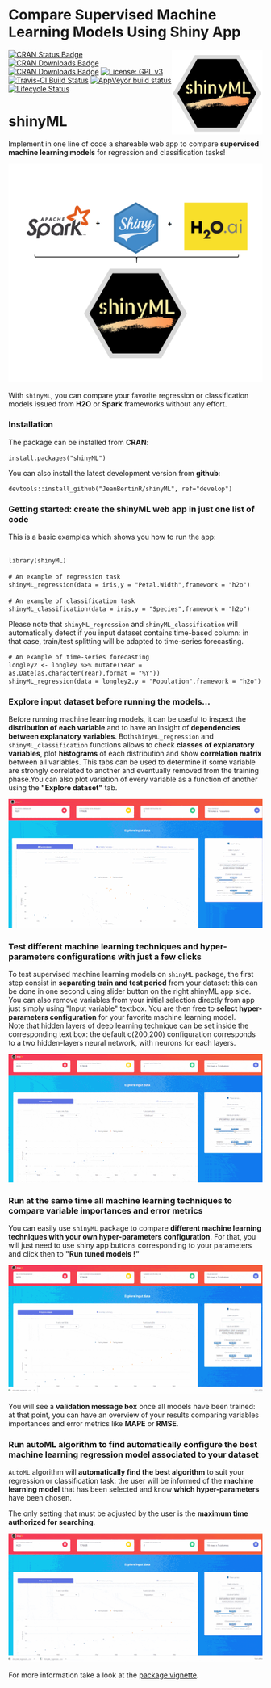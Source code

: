 Compare Supervised Machine Learning Models Using Shiny App
================

<img src="vignettes/logo_shinyML.jpg" width=180 align="right" />

[![CRAN Status Badge](http://www.r-pkg.org/badges/version/shinyML)](https://CRAN.R-project.org/package=shinyML)
[![CRAN Downloads Badge](https://cranlogs.r-pkg.org/badges/shinyML)](https://CRAN.R-project.org/package=shinyML)
[![CRAN Downloads Badge](https://cranlogs.r-pkg.org/badges/grand-total/shinyML)](https://CRAN.R-project.org/package=shinyML)
[![License: GPL v3](https://img.shields.io/badge/License-GPL%20v3-red.svg)](https://www.gnu.org/licenses/gpl-3.0)
[![Travis-CI Build Status](https://travis-ci.org/JeanBertinR/shinyML.svg?branch=master)](https://travis-ci.org/JeanBertinR/shinyML)
[![AppVeyor build status](https://ci.appveyor.com/api/projects/status/github/JeanBertinR/shinyML?branch=master&svg=true)](https://ci.appveyor.com/project/JeanBertinR/shinyML)
[![Lifecycle Status](https://img.shields.io/badge/lifecycle-maturing-blue.svg)](https://www.tidyverse.org/lifecycle/)



# shinyML


  Implement in one line of code a shareable web app to compare **supervised machine learning models** for regression and classification tasks!
<p align="center">
  <img src="vignettes/shinyML.png">
</p>

  With `shinyML`, you can compare your favorite regression or classification models issued from **H2O** or **Spark** frameworks without any effort. 



### Installation

  The package can be installed from **CRAN**:

```{r eval=FALSE}
install.packages("shinyML")
```


  You can also install the latest development version from **github**:

```{r eval=FALSE}
devtools::install_github("JeanBertinR/shinyML", ref="develop")
```

### Getting started: create the shinyML web app in just one list of code

  This is a basic examples which shows you how to run the app:

```{r classic example, eval=FALSE, message=FALSE, out.width=600, out.height=400}

library(shinyML)

# An example of regression task 
shinyML_regression(data = iris,y = "Petal.Width",framework = "h2o")

# An example of classification task  
shinyML_classification(data = iris,y = "Species",framework = "h2o")
```

  Please note that `shinyML_regression` and `shinyML_classification` will automatically detect if you input dataset contains time-based column: in that case, train/test splitting will be adapted to time-series forecasting. 
  
```{r time-series example, eval=FALSE, message=FALSE, out.width=600, out.height=400}
# An example of time-series forecasting
longley2 <- longley %>% mutate(Year = as.Date(as.character(Year),format = "%Y"))
shinyML_regression(data = longley2,y = "Population",framework = "h2o")

```

### Explore input dataset before running the models...
  Before running machine learning models, it can be useful to inspect the **distribution of each variable** and to have an insight of **dependencies between explanatory variables**. Both`shinyML_regression` and `shinyML_classification` functions allows to check **classes of explanatory variables**, plot **histograms** of each distribution and show **correlation matrix** between all variables. This tabs can be used to determine if some variable are strongly correlated to another and eventually removed from the training phase.You can also plot variation of every variable as a function of another using the **"Explore dataset"** tab. 

<p align="center">
  <img src="vignettes/explore_data.gif">
</p> 
  


### Test different machine learning techniques and hyper-parameters configurations with just a few clicks

  To test supervised machine learning models on `shinyML` package, the first step consist in **separating train and test period** from your dataset: this can be done in one second using slider button on the right shinyML app side. 
  You can also remove variables from your initial selection directly from app just simply using "Input variable" textbox. 
You are then free to **select hyper-parameters configuration** for your favorite machine learning model.  
Note that hidden layers of deep learning technique can be set inside the corresponding text box: the default c(200,200) configuration corresponds to a two hidden-layers neural network, with neurons for each layers. 
<p align="center">
  <img src="vignettes/one_model.gif">
</p>


### Run at the same time all machine learning techniques to compare variable importances and error metrics

 You can easily use `shinyML` package to compare **different machine learning techniques with your own hyper-parameters configuration**. 
For that, you will just need to use shiny app buttons corresponding to your parameters and click then to **"Run tuned models !"**
<p align="center">
  <img src="vignettes/all_models.gif">
</p>

  You will see a **validation message box** once all models have been trained: at that point, you can have an overview of your results comparing variables importances and error metrics like **MAPE** or **RMSE**.

### Run autoML algorithm to find automatically configure the best machine learning regression model associated to your dataset 

  `AutoML` algorithm will **automatically find the best algorithm** to suit your regression or classification task: the user will be informed of the **machine learning model** that has been selected and know **which hyper-parameters** have been chosen.  

  The only setting that must be adjusted by the user is the **maximum time authorized for searching**. 
<p align="center">
  <img src="vignettes/auto_ML.gif">
</p>


  For more information take a look at the [package vignette](vignettes/vignettes.Rmd).


